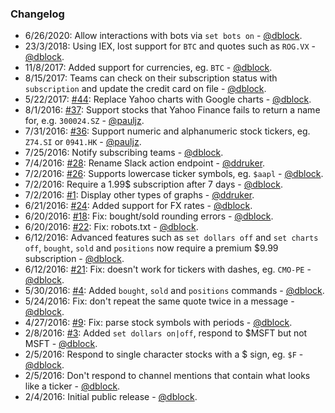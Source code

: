 ### Changelog

* 6/26/2020: Allow interactions with bots via `set bots on` - [@dblock](https://github.com/dblock).
* 23/3/2018: Using IEX, lost support for `BTC` and quotes such as `ROG.VX` - [@dblock](https://github.com/dblock).
* 11/8/2017: Added support for currencies, eg. `BTC` - [@dblock](https://github.com/dblock).
* 8/15/2017: Teams can check on their subscription status with `subscription` and update the credit card on file - [@dblock](https://github.com/dblock).
* 5/22/2017: [#44](https://github.com/dblock/slack-market/issues/44): Replace Yahoo charts with Google charts - [@dblock](https://github.com/dblock).
* 8/1/2016: [#37](https://github.com/dblock/slack-market/pull/37): Support stocks that Yahoo Finance fails to return a name for, e.g. `300024.SZ` - [@pauljz](https://github.com/pauljz).
* 7/31/2016: [#36](https://github.com/dblock/slack-market/pull/36): Support numeric and alphanumeric stock tickers, eg. `Z74.SI` or `0941.HK` - [@pauljz](https://github.com/pauljz).
* 7/25/2016: Notify subscribing teams - [@dblock](https://github.com/dblock).
* 7/4/2016: [#28](https://github.com/dblock/slack-market/issues/28): Rename Slack action endpoint - [@ddruker](https://github.com/ddruker).
* 7/2/2016: [#26](https://github.com/dblock/slack-market/issues/26): Supports lowercase ticker symbols, eg. `$aapl` - [@dblock](https://github.com/dblock).
* 7/2/2016: Require a 1.99$ subscription after 7 days - [@dblock](https://github.com/dblock).
* 7/2/2016: [#1](https://github.com/dblock/slack-market/issues/1): Display other types of graphs  - [@ddruker](https://github.com/ddruker).
* 6/21/2016: [#24](https://github.com/dblock/slack-market/issues/24): Added support for FX rates - [@dblock](https://github.com/dblock).
* 6/20/2016: [#18](https://github.com/dblock/slack-market/issues/18): Fix: bought/sold rounding errors - [@dblock](https://github.com/dblock).
* 6/20/2016: [#22](https://github.com/dblock/slack-market/issues/22): Fix: robots.txt - [@dblock](https://github.com/dblock).
* 6/12/2016: Advanced features such as `set dollars off` and `set charts off`, `bought`, `sold` and `positions` now require a premium $9.99 subscription - [@dblock](https://github.com/dblock).
* 6/12/2016: [#21](https://github.com/dblock/slack-market/issues/21): Fix: doesn't work for tickers with dashes, eg. `CMO-PE` - [@dblock](https://github.com/dblock).
* 5/30/2016: [#4](https://github.com/dblock/slack-market/issues/4): Added `bought`, `sold` and `positions` commands - [@dblock](https://github.com/dblock).
* 5/24/2016: Fix: don't repeat the same quote twice in a message - [@dblock](https://github.com/dblock).
* 4/27/2016: [#9](https://github.com/dblock/slack-market/issues/9): Fix: parse stock symbols with periods - [@dblock](https://github.com/dblock).
* 2/8/2016: [#3](https://github.com/dblock/slack-market/issues/3): Added `set dollars on|off`, respond to $MSFT but not MSFT - [@dblock](https://github.com/dblock).
* 2/5/2016: Respond to single character stocks with a $ sign, eg. `$F` - [@dblock](https://github.com/dblock).
* 2/5/2016: Don't respond to channel mentions that contain what looks like a ticker - [@dblock](https://github.com/dblock).
* 2/4/2016: Initial public release - [@dblock](https://github.com/dblock).

